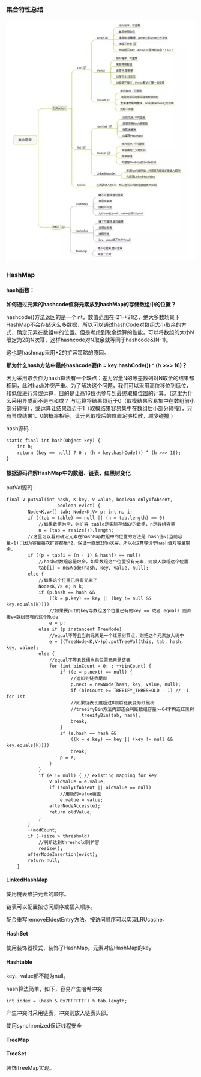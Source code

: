 ### 集合特性总结

![image-20210301105250530](image/image-20210301105250530.png)

### HashMap

#### hash函数：

**如何通过元素的hashcode值将元素放到hashMap的存储数组中的位置？**

hashcode()方法返回的是一个int，数值范围在-21-+21亿，绝大多数场景下HashMap不会存储这么多数据，所以可以通过hashCode对数组大小取余的方式，确定元素在数组中的位置。但是考虑到取余运算的性能，可以将数组的大小N限定为2的N次幂，这样hashcode对N取余就等同于hashcode&(N-1)。

这也是hashmap采用*2的扩容策略的原因。

**那为什么hash方法中最终hashcode要(h = key.hashCode()) ^ (h >>> 16)？**

因为采用取余作为hash算法有一个缺点：差为容量N的等差数列对N取余的结果都相同，此时hash冲突严重。为了解决这个问题，我们可以采用高位移位到低位，和低位进行异或运算，目的是让高16位也参与到最终取模位置的计算。（这里为什么采用异或而不是与和或？ 与运算将结果趋近于0（取模结果容易集中在数组前小部分碰撞），或运算让结果趋近于1（取模结果容易集中在数组后小部分碰撞），只有异或结果1、0的概率相等，让元素取模后的位置足够松散，减少碰撞 ）

hash源码：

```
static final int hash(Object key) {
	int h;
	return (key == null) ? 0 : (h = key.hashCode()) ^ (h >>> 16);
}
```

#### 根据源码详解HashMap中的数组、链表、红黑树变化

putVal源码：

```
final V putVal(int hash, K key, V value, boolean onlyIfAbsent,
                   boolean evict) {
        Node<K,V>[] tab; Node<K,V> p; int n, i;
        if ((tab = table) == null || (n = tab.length) == 0)
        	//如果数组为空，则扩容 table是实际存储KV的数组，n是数组容量
            n = (tab = resize()).length;
        //这里可以看到确定元素在hashMap数组中的位置的方法是 hash值&(当前容量-1)：因为容量每次扩容都是*2，保证一直是2的n次幂，所以&运算等价于hash值对容量取余。
        if ((p = tab[i = (n - 1) & hash]) == null)
        	//hash对数组容量取余，如果数组这个位置没有元素，则放入数组这个位置
            tab[i] = newNode(hash, key, value, null);
        else {
        	//如果这个位置已经有元素了
            Node<K,V> e; K k;
            if (p.hash == hash &&
                ((k = p.key) == key || (key != null && key.equals(k))))
                //如果要put的key与数组这个位置已有的key == 或者 equals 则直接e=数组已有的这个Node
                e = p;
            else if (p instanceof TreeNode)
            	//equal不等且当前元素是一个红黑树节点，则把这个元素放入树中
                e = ((TreeNode<K,V>)p).putTreeVal(this, tab, hash, key, value);
            else {
            	//equal不等且数组当前位置元素是链表
                for (int binCount = 0; ; ++binCount) {
                    if ((e = p.next) == null) {
                    	//追加到链表尾部
                        p.next = newNode(hash, key, value, null);
                        if (binCount >= TREEIFY_THRESHOLD - 1) // -1 for 1st
                        //如果链表长度超过8则将链表变为红黑树
                        //treeifyBin方法内部还会判断数组容量>=64才构造红黑树
                            treeifyBin(tab, hash);
                        break;
                    }
                    if (e.hash == hash &&
                        ((k = e.key) == key || (key != null && key.equals(k))))
                        break;
                    p = e;
                }
            }
            if (e != null) { // existing mapping for key
                V oldValue = e.value;
                if (!onlyIfAbsent || oldValue == null)
                	//用新的value覆盖
                    e.value = value;
                afterNodeAccess(e);
                return oldValue;
            }
        }
        ++modCount;
        if (++size > threshold)
        	//判断达到threshold则扩容
            resize();
        afterNodeInsertion(evict);
        return null;
    }
```

#### LinkedHashMap

使用链表维护元素的顺序。

链表可以配置按访问顺序或插入顺序。

配合重写removeEldestEntry方法，按访问顺序可以实现LRUcache。

#### HashSet

使用装饰器模式，装饰了HashMap。元素对应HashMap的key

#### Hashtable

key、value都不能为null。

hash算法简单，如下，容易产生哈希冲突

```
int index = (hash & 0x7FFFFFFF) % tab.length;
```

产生冲突时采用链表，冲突则放入链表头部。

使用synchronized保证线程安全

#### TreeMap



#### TreeSet

装饰TreeMap实现。































